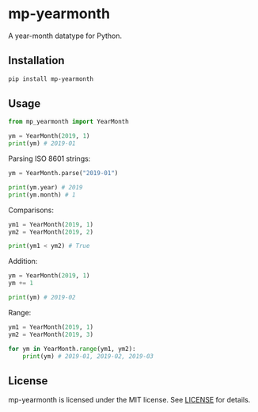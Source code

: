 # mp-yearmonth

A year-month datatype for Python.

## Installation

```bash
pip install mp-yearmonth
```

## Usage

```python
from mp_yearmonth import YearMonth

ym = YearMonth(2019, 1)
print(ym) # 2019-01
```

Parsing ISO 8601 strings:

```python
ym = YearMonth.parse("2019-01")

print(ym.year) # 2019
print(ym.month) # 1
```

Comparisons:

```python
ym1 = YearMonth(2019, 1)
ym2 = YearMonth(2019, 2)

print(ym1 < ym2) # True
```

Addition:

```python
ym = YearMonth(2019, 1)
ym += 1

print(ym) # 2019-02
```

Range:

```python
ym1 = YearMonth(2019, 1)
ym2 = YearMonth(2019, 3)

for ym in YearMonth.range(ym1, ym2):
    print(ym) # 2019-01, 2019-02, 2019-03
```

## License

mp-yearmonth is licensed under the MIT license. See [LICENSE](https://github.com/raymondjavaxx/mp-yearmonth/blob/main/LICENSE) for details.
